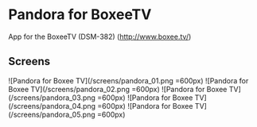Pandora for BoxeeTV
=====================

App for the BoxeeTV (DSM-382) (http://www.boxee.tv/)

Screens
-------
![Pandora for Boxee TV](/screens/pandora_01.png =600px)
![Pandora for Boxee TV](/screens/pandora_02.png =600px)
![Pandora for Boxee TV](/screens/pandora_03.png =600px)
![Pandora for Boxee TV](/screens/pandora_04.png =600px)
![Pandora for Boxee TV](/screens/pandora_05.png =600px)
